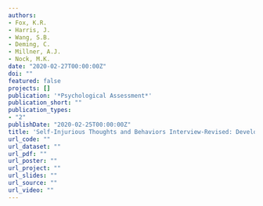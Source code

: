 ```yaml
---
authors:
- Fox, K.R.
- Harris, J.
- Wang, S.B.
- Deming, C.
- Millner, A.J.
- Nock, M.K.
date: "2020-02-27T00:00:00Z"
doi: ""
featured: false
projects: []
publication: '*Psychological Assessment*'
publication_short: ""
publication_types:
- "2"
publishDate: "2020-02-25T00:00:00Z"
title: 'Self-Injurious Thoughts and Behaviors Interview-Revised: Development, reliability, and validity'
url_code: ""
url_dataset: ""
url_pdf: ""
url_poster: ""
url_project: ""
url_slides: ""
url_source: ""
url_video: ""
---
```


